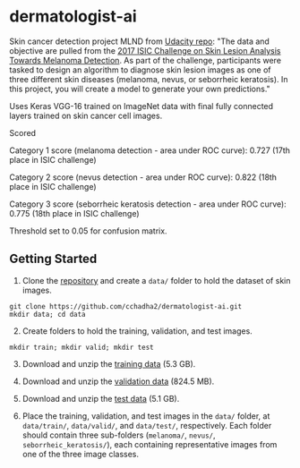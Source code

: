 # dermatologist-ai
Skin cancer detection project MLND from [Udacity repo](https://github.com/udacity/dermatologist-ai):
"The data and objective are pulled from the [2017 ISIC Challenge on Skin Lesion Analysis Towards Melanoma Detection](https://challenge.kitware.com/#challenge/583f126bcad3a51cc66c8d9a).  As part of the challenge, participants were tasked to design an algorithm to diagnose skin lesion images as one of three different skin diseases (melanoma, nevus, or seborrheic keratosis).  In this project, you will create a model to generate your own predictions."

Uses Keras VGG-16 trained on ImageNet data with final fully connected layers trained on skin cancer cell images.

Scored

Category 1 score (melanoma detection - area under ROC curve): 0.727 (17th place in ISIC challenge)

Category 2 score (nevus detection - area under ROC curve): 0.822 (18th place in ISIC challenge)

Category 3 score (seborrheic keratosis detection - area under ROC curve): 0.775 (18th place in ISIC challenge)

Threshold set to 0.05 for confusion matrix.

## Getting Started

1. Clone the [repository](https://github.com/cchadha2/dermatologist-ai) and create a `data/` folder to hold the dataset of skin images.  
```text
git clone https://github.com/cchadha2/dermatologist-ai.git
mkdir data; cd data
```
2. Create folders to hold the training, validation, and test images.
```text
mkdir train; mkdir valid; mkdir test
```
3. Download and unzip the [training data](https://s3-us-west-1.amazonaws.com/udacity-dlnfd/datasets/skin-cancer/train.zip) (5.3 GB).

4. Download and unzip the [validation data](https://s3-us-west-1.amazonaws.com/udacity-dlnfd/datasets/skin-cancer/valid.zip) (824.5 MB).

5. Download and unzip the [test data](https://s3-us-west-1.amazonaws.com/udacity-dlnfd/datasets/skin-cancer/test.zip) (5.1 GB).

6. Place the training, validation, and test images in the `data/` folder, at `data/train/`, `data/valid/`, and `data/test/`, respectively.  Each folder should contain three sub-folders (`melanoma/`, `nevus/`, `seborrheic_keratosis/`), each containing representative images from one of the three image classes.

